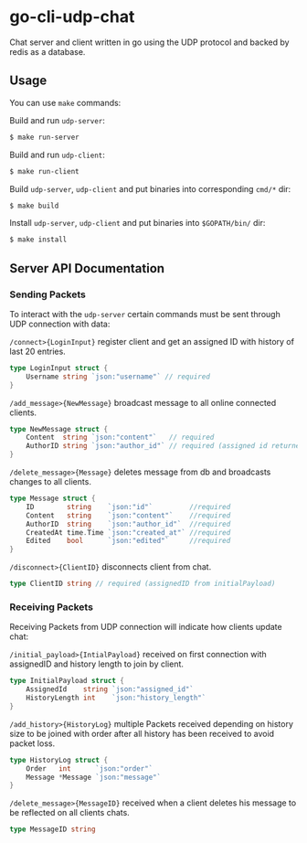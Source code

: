 # go-cli-udp-chat
Chat server and client written in go using the UDP protocol and backed by redis as a database.

## Usage

You can use `make` commands:

Build and run `udp-server`:

```bash
$ make run-server
```

Build and run `udp-client`:

```bash
$ make run-client
```


Build `udp-server`, `udp-client` and put binaries into corresponding `cmd/*` dir:

```bash
$ make build
```

Install `udp-server`, `udp-client` and put binaries into `$GOPATH/bin/` dir:

```bash
$ make install
```

## Server API Documentation

### Sending Packets
To interact with the `udp-server` certain commands must be sent through UDP connection with data:

`/connect>{LoginInput}` register client and get an assigned ID with history of last 20 entries.

```go
type LoginInput struct {
	Username string `json:"username"` // required
}
```


`/add_message>{NewMessage}` broadcast message to all online connected clients.
```go
type NewMessage struct {
	Content  string `json:"content"`   // required
	AuthorID string `json:"author_id"` // required (assigned id returned on InitialPayload after first connection) 
}
```


`/delete_message>{Message}` deletes message from db and broadcasts changes to all clients.
```go
type Message struct {
	ID        string    `json:"id"`         //required
	Content   string    `json:"content"`    //required
	AuthorID  string    `json:"author_id"`  //required
	CreatedAt time.Time `json:"created_at"` //required
	Edited    bool      `json:"edited"`     //required
}
```

`/disconnect>{ClientID}` disconnects client from chat.

```go
type ClientID string // required (assignedID from initialPayload)
```

### Receiving Packets
Receiving Packets from UDP connection will indicate how clients update chat:

`/initial_payload>{IntialPayload}` received on first connection with assignedID and history length to join by client.
```go
type InitialPayload struct {
	AssignedId    string `json:"assigned_id"`
	HistoryLength int    `json:"history_length"`
}
```


`/add_history>{HistoryLog}` multiple Packets received depending on history size to be joined with order after all history has been received to avoid packet loss.
```go
type HistoryLog struct {
	Order   int      `json:"order"`
	Message *Message `json:"message"`
}
```

`/delete_message>{MessageID}` received when a client deletes his message to be reflected on all clients chats.
```go
type MessageID string
```



